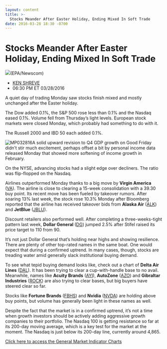 ```yaml
---
layout: content
title: >-
  Stocks Meander After Easter Holiday, Ending Mixed In Soft Trade
date: 2016-03-28 18:30 -0700
---
```



Stocks Meander After Easter Holiday, Ending Mixed In Soft Trade
================================================================


![](https://www.investors.com/wp-content/uploads/2016/03/BIGPIC_NYSE_032816_Newscom.jpg)(EPA/Newscom) 



* [KEN SHREVE](https://www.investors.com/author/shrevek/ "Posts by KEN SHREVE")
* 06:30 PM ET 03/28/2016




A quiet day of trading Monday saw stocks finish mixed and mostly unchanged after the Easter holiday.


The Dow added 0.1%, the S&P 500 rose less than 0.1% and the Nasdaq eased 0.1%. Volume fell from Thursday’s light levels. European stock markets were closed Monday, which probably had something to do with it.


The Russell 2000 and IBD 50 each added 0.1%.


![MP032816](https://www.investors.com/wp-content/uploads/2016/03/MP032816-184x300.jpg)A solid upward revision to Q4 GDP growth on Good Friday didn’t stir much excitement, perhaps offset a bit by personal income data released Monday that showed more softening of income growth in February.


On the NYSE, advancing stocks had a slight edge over decliners. The ratio was flip-flopped on the Nasdaq.


Airlines outperformed Monday thanks to a big move by **Virgin America** ([VA](https://research.investors.com/quote.aspx?symbol=VA)). The airline is close to clearing a 15-week consolidation with a 39.30 buy point. Its recent move has been fueled by takeover rumors. After soaring 13% last week, the stock rose 10.3% Monday after Bloomberg reported that the airline has received takeover bids from **Alaska Air** ([ALK](https://research.investors.com/quote.aspx?symbol=ALK)) and **JetBlue** ([JBLU](https://research.investors.com/quote.aspx?symbol=JBLU)).


Discount retailers also performed well. After completing a three-weeks-tight pattern last week, **Dollar General** ([DG](https://research.investors.com/quote.aspx?symbol=DG)) jumped 2.5% after Stifel raised its price target to 110 from 90.


It’s not just Dollar General that’s holding near highs and showing resilience. There are plenty of other top-rated names in the same boat. One would expect that during a confirmed uptrend. In many cases, though, stocks are treading water amid generally slack institutional buying demand.


To see what tepid buying demand looks like, check out a chart of **Delta Air Lines** ([DAL](https://research.investors.com/quote.aspx?symbol=DAL)). It has been trying to clear a cup-with-handle base to no avail. Meanwhile, names like **Acuity Brands** ([AYI](https://research.investors.com/quote.aspx?symbol=AYI)), **AutoZone** ([AZO](https://research.investors.com/quote.aspx?symbol=AZO)) and **Gibraltar Industries** ([ROCK](https://research.investors.com/quote.aspx?symbol=ROCK)) are also trying to clear bases, but big buyers have steered clear so far.


Stocks like **Fortune Brands** ([FBHS](https://research.investors.com/quote.aspx?symbol=FBHS)) and **Nvidia** ([NVDA](https://research.investors.com/quote.aspx?symbol=NVDA)) are holding above buy points, but volume has generally been light in these names as well.


Despite the fact that the market is in a confirmed uptrend, it’s not a time when growth investors should be actively adding aggressive growth companies to their portfolio. The Nasdaq 100 is getting resistance so far at its 200-day moving average, which is a key test for the market at the moment. The Nasdaq is just below its 200-day line, currently around 4,865.


[Click here to access the General Market Indicator Charts](https://www.investors.com/wp-content/uploads/2016/03/GMI_032916.pdf)




